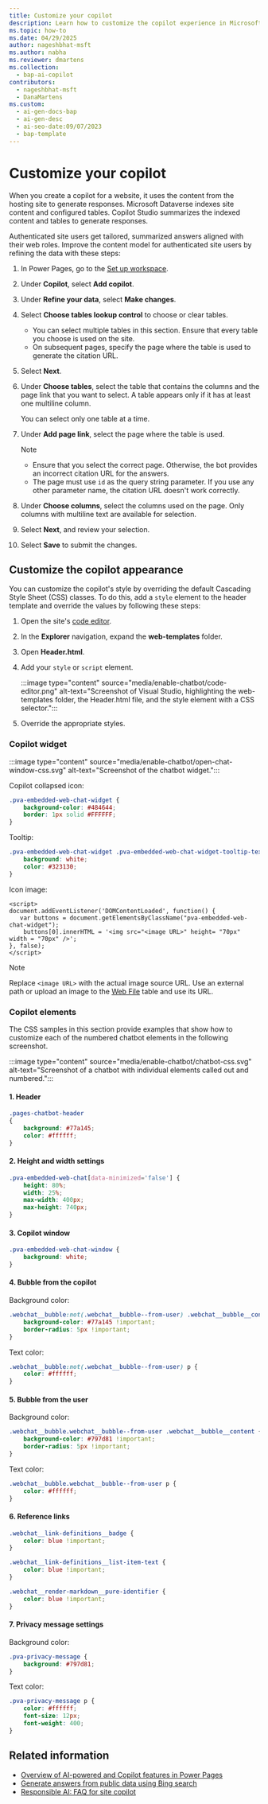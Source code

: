 ```yaml
---
title: Customize your copilot
description: Learn how to customize the copilot experience in Microsoft Power Pages in this step-by-step guide.
ms.topic: how-to
ms.date: 04/29/2025
author: nageshbhat-msft
ms.author: nabha
ms.reviewer: dmartens
ms.collection: 
  - bap-ai-copilot
contributors:
  - nageshbhat-msft
  - DanaMartens
ms.custom:
  - ai-gen-docs-bap
  - ai-gen-desc
  - ai-seo-date:09/07/2023
  - bap-template
---
```


# Customize your copilot

When you create a copilot for a website, it uses the content from the hosting site to generate responses. Microsoft Dataverse indexes site content and configured tables. Copilot Studio summarizes the indexed content and tables to generate responses.

Authenticated site users get tailored, summarized answers aligned with their web roles. Improve the content model for authenticated site users by refining the data with these steps:

1. In Power Pages, go to the [Set up workspace](../configure/setup-workspace.md).
1. Under **Copilot**, select **Add copilot**.
1. Under **Refine your data**, select **Make changes**.
1. Select **Choose tables lookup control** to choose or clear tables.

    - You can select multiple tables in this section. Ensure that every table you choose is used on the site.
    - On subsequent pages, specify the page where the table is used to generate the citation URL.

1. Select **Next**.
1. Under **Choose tables**, select the table that contains the columns and the page link that you want to select. A table appears only if it has at least one multiline column.

    You can select only one table at a time.

1. Under **Add page link**, select the page where the table is used.

    > [!NOTE]
    > - Ensure that you select the correct page. Otherwise, the bot provides an incorrect citation URL for the answers.
    > - The page must use `id` as the query string parameter. If you use any other parameter name, the citation URL doesn't work correctly.

1. Under **Choose columns**, select the columns used on the page. Only columns with multiline text are available for selection.
1. Select **Next**, and review your selection.
1. Select **Save** to submit the changes.

## Customize the copilot appearance

You can customize the copilot's style by overriding the default Cascading Style Sheet (CSS) classes. To do this, add a `style` element to the header template and override the values by following these steps:

1. Open the site's [code editor](../configure/visual-studio-code-editor.md).
1. In the **Explorer** navigation, expand the **web-templates** folder.
1. Open **Header.html**.
1. Add your `style` or `script` element.

    :::image type="content" source="media/enable-chatbot/code-editor.png" alt-text="Screenshot of Visual Studio, highlighting the web-templates folder, the Header.html file, and the style element with a CSS selector.":::

1. Override the appropriate styles.

### Copilot widget

:::image type="content" source="media/enable-chatbot/open-chat-window-css.svg" alt-text="Screenshot of the chatbot widget.":::

Copilot collapsed icon:

```css
.pva-embedded-web-chat-widget {
    background-color: #484644;
    border: 1px solid #FFFFFF;
}
```

Tooltip:

```css
.pva-embedded-web-chat-widget .pva-embedded-web-chat-widget-tooltip-text {
    background: white;
    color: #323130;
}
```

Icon image:

```script
<script>
document.addEventListener('DOMContentLoaded', function() {
   var buttons = document.getElementsByClassName("pva-embedded-web-chat-widget");
    buttons[0].innerHTML = '<img src="<image URL>" height= "70px" width = "70px" />';
}, false);
</script>
```

  > [!NOTE]
 > Replace `<image URL>` with the actual image source URL. Use an external path or upload an image to the [Web File](../configure/web-files.md) table and use its URL.

### Copilot elements

The CSS samples in this section provide examples that show how to customize each of the numbered chatbot elements in the following screenshot.

:::image type="content" source="media/enable-chatbot/chatbot-css.svg" alt-text="Screenshot of a chatbot with individual elements called out and numbered.":::

#### 1. Header

```css
.pages-chatbot-header
{
    background: #77a145;
    color: #ffffff;
}
```

#### 2. Height and width settings

```css
.pva-embedded-web-chat[data-minimized='false'] {
    height: 80%;
    width: 25%;
    max-width: 400px;
    max-height: 740px;
}
```

#### 3. Copilot window

```css
.pva-embedded-web-chat-window {
    background: white;
}
```

#### 4. Bubble from the copilot

Background color:

```css
.webchat__bubble:not(.webchat__bubble--from-user) .webchat__bubble__content {
    background-color: #77a145 !important;
    border-radius: 5px !important;
}
```

Text color:

```css
.webchat__bubble:not(.webchat__bubble--from-user) p {
    color: #ffffff;
}
```

#### 5. Bubble from the user

Background color:

```css
.webchat__bubble.webchat__bubble--from-user .webchat__bubble__content {
    background-color: #797d81 !important;
    border-radius: 5px !important;
}
```

Text color:

```css
.webchat__bubble.webchat__bubble--from-user p {
    color: #ffffff;
}
```

#### 6. Reference links

```css
.webchat__link-definitions__badge {
    color: blue !important;
}

.webchat__link-definitions__list-item-text {
    color: blue !important;
}

.webchat__render-markdown__pure-identifier {
    color: blue !important;
}
```

#### 7. Privacy message settings

Background color:

```css
.pva-privacy-message {
    background: #797d81;
}
```

Text color:

```css
.pva-privacy-message p {
    color: #ffffff;
    font-size: 12px;
    font-weight: 400;
}
```

## Related information

- [Overview of AI-powered and Copilot features in Power Pages](../configure/ai-copilot-overview.md)
- [Generate answers from public data using Bing search](../getting-started/force-bing-index.md)
- [Responsible AI: FAQ for site copilot](../faqs-chatbot.md)
